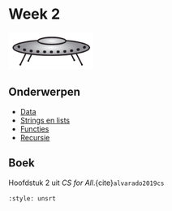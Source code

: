 # Week 2

![Schotel](/images/saucer.png)

## Onderwerpen

- [Data](/topics/3a_data)
- [Strings en lists](/topics/3b_strings_en_lists)
- [Functies](/topics/4a_functies)
- [Recursie](/topics/4b_recursie)

## Boek

Hoofdstuk 2 uit *CS for All*.{cite}`alvarado2019cs`

```{bibliography} /references.bib
:style: unsrt
```